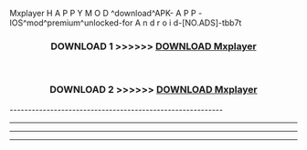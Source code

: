  Mxplayer  H A P P Y M O D ^download^APK- A P P -IOS^mod^premium^unlocked-for A n d r o i d-[NO.ADS]-tbb7t



<div align="center">

<h3>DOWNLOAD 1 >>>>>> <a href="https://en-mod.web.app/?en= Mxplayer ">DOWNLOAD Mxplayer  </a></h3><br>

<h3>DOWNLOAD 2 >>>>>> <a href="https://en-mod.web.app/?en= Mxplayer ">DOWNLOAD Mxplayer  </a></h3>

</div>
----------------------------------------------------------

----------------------------------------------------------

----------------------------------------------------------

----------------------------------------------------------



